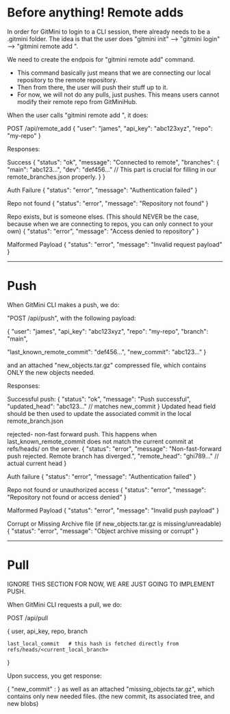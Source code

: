 # Before anything! Remote adds

In order for GitMini to login to a CLI session, there already needs to be a .gitmini folder.
The idea is that the user does "gitmini init" --> "gitmini login" --> "gitmini remote add <repo-name>".

We need to create the endpois for "gitmini remote add" command.
* This command basically just means that we are connecting our local repository to the remote repository.
* Then from there, the user will push their stuff up to it.
* For now, we will not do any pulls, just pushes. This means users cannot modify their remote repo from GitMiniHub.

When the user calls "gitmini remote add <repo-name>", it does:

POST /api/remote_add
{
  "user": "james",
  "api_key": "abc123xyz",
  "repo": "my-repo"
}

Responses:

Success
{
  "status": "ok",
  "message": "Connected to remote",
  "branches": {
    "main": "abc123...",
    "dev": "def456..."      // This part is crucial for filling in our remote_branches.json properly.
  }
}

Auth Failure
{
  "status": "error",
  "message": "Authentication failed"
}

Repo not found
{
  "status": "error",
  "message": "Repository not found"
}

Repo exists, but is someone elses. (This should NEVER be the case, 
because when we are connecting to repos, you can only connect to your own)
{
  "status": "error",
  "message": "Access denied to repository"
}

Malformed Payload
{
  "status": "error",
  "message": "Invalid request payload"
}



---

# Push

When GitMini CLI makes a push, we do:

"POST /api/push", with the following payload:

{
  "user": "james",
  "api_key": "abc123xyz",
  "repo": "my-repo",
  "branch": "main",

  "last_known_remote_commit": "def456...",
  "new_commit": "abc123..."
}


and an attached "new_objects.tar.gz" compressed file, which contains
ONLY the new objects needed.

Responses:

Successful push:
{
  "status": "ok",
  "message": "Push successful",
  "updated_head": "abc123..."  // matches new_commit
}
Updated head field should be then used to update the associated commit in the local remote_branch.json


rejected- non-fast forward push.
This happens when last_known_remote_commit does not match the current commit at refs/heads/<branch>
on the server.
{
  "status": "error",
  "message": "Non-fast-forward push rejected. Remote branch has diverged.",
  "remote_head": "ghi789..."  // actual current head
}


Auth failure
{
  "status": "error",
  "message": "Authentication failed"
}

Repo not found or unauthorized access
{
  "status": "error",
  "message": "Repository not found or access denied"
}

Malformed Payload
{
  "status": "error",
  "message": "Invalid push payload"
}

Corrupt or Missing Archive file (if new_objects.tar.gz is missing/unreadable)
{
  "status": "error",
  "message": "Object archive missing or corrupt"
}


---

# Pull

IGNORE THIS SECTION FOR NOW, WE ARE JUST GOING TO IMPLEMENT PUSH.

When GitMini CLI requests a pull, we do:

POST /api/pull

{
    user,
    api_key,
    repo,
    branch
    
    last_local_commit   # this hash is fetched directly from refs/heads/<current_local_branch>
}

Upon success, you get response:

{
    "new_commit" : <hash>
}
as well as an attached "missing_objects.tar.gz", which contains only new needed files. 
(the new commit, its associated tree, and new blobs)
